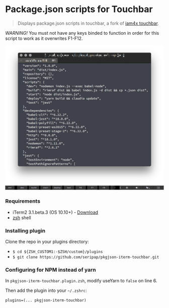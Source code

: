 # Package.json scripts for Touchbar

> Displays package.json scripts in touchbar, a fork of [iam4x touchbar](https://github.com/iam4x/zsh-iterm-touchbar).

*WARNING!* You must not have any keys binded to function in order for this script to work as it overwrites F1-F12.

![preview1](./preview1.png)
![preview2](./preview2.png)

### Requirements

* iTerm2 3.1.beta.3 (OS 10.10+) - [Download](https://www.iterm2.com/downloads.html)
* [zsh](http://www.zsh.org/) shell

### Installing plugin

Clone the repo in your plugins directory:

* `$ cd ${ZSH_CUSTOM1:-$ZSH/custom}/plugins`
* `$ git clone https://github.com/seripap/pkgjson-iterm-touchbar.git`

### Configuring for NPM instead of yarn

In `pkgjson-iterm-touchbar.plugin.zsh`, modify useYarn to `false` on line 6.

Then add the plugin into your `~/.zshrc`:

```
plugins=(... pkgjson-iterm-touchbar)
```
